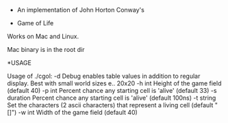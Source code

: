 * An implementation of John Horton Conway's

* Game of Life

Works on Mac and Linux.

Mac binary is in the root dir


*USAGE

Usage of ./cgol:
  -d    Debug enables table values in addition to regular display. Best with small world sizes e.. 20x20
  -h int
        Height of the game field (default 40)
  -p int
        Percent chance any starting cell is 'alive' (default 33)
  -s duration
        Percent chance any starting cell is 'alive' (default 100ns)
  -t string
        Set the characters (2 ascii characters) that represent a living cell (default "[]")
  -w int
        Width of the game field (default 40)
